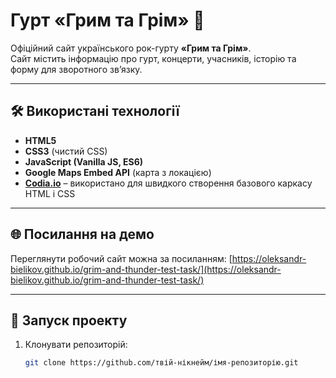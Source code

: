 # Гурт «Грим та Грім» 🎸

Офіційний сайт українського рок-гурту **«Грим та Грім»**.  
Сайт містить інформацію про гурт, концерти, учасників, історію та форму для зворотного зв’язку.

---

## 🛠 Використані технології
- **HTML5**  
- **CSS3** (чистий CSS)  
- **JavaScript (Vanilla JS, ES6)**   
- **Google Maps Embed API** (карта з локацією)  
- **[Codia.io](https://codia.io/)** – використано для швидкого створення базового каркасу HTML і CSS  

---

## 🌐 Посилання на демо
Переглянути робочий сайт можна за посиланням: [https://oleksandr-bielikov.github.io/grim-and-thunder-test-task/](https://oleksandr-bielikov.github.io/grim-and-thunder-test-task/)

---

## 🚀 Запуск проекту
1. Клонувати репозиторій:
   ```bash
   git clone https://github.com/твій-нікнейм/імя-репозиторію.git

